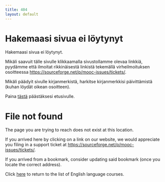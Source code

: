 ```yaml
---
title: 404
layout: default
---
```


# Hakemaasi sivua ei löytynyt

Hakemaasi sivua ei löytynyt. 

Mikäli saavuit tälle sivulle klikkaamalla sivustollamme olevaa linkkiä, pyydämme että ilmoitat rikkinäisestä linkistä tekemällä virheilmoituksen osoitteessa <https://sourceforge.net/p/mooc-issues/tickets/>.

Mikäli päädyit sivulle kirjanmerkistä, harkitse kirjanmerkkisi päivittämistä (kuhan löydät oikean osoitteen).

Paina [tästä](/) päästäksesi etusivulle.

# File not found

The page you are trying to reach does not exist at this location.

If you arrived here by clicking on a link on our website, we would appreciate you filing in a support ticket at <https://sourceforge.net/p/mooc-issues/tickets/>.

If you arrived from a bookmark, consider updating said bookmark (once you locate the correct address).

Click [here](/english.html) to return to the list of English language courses.